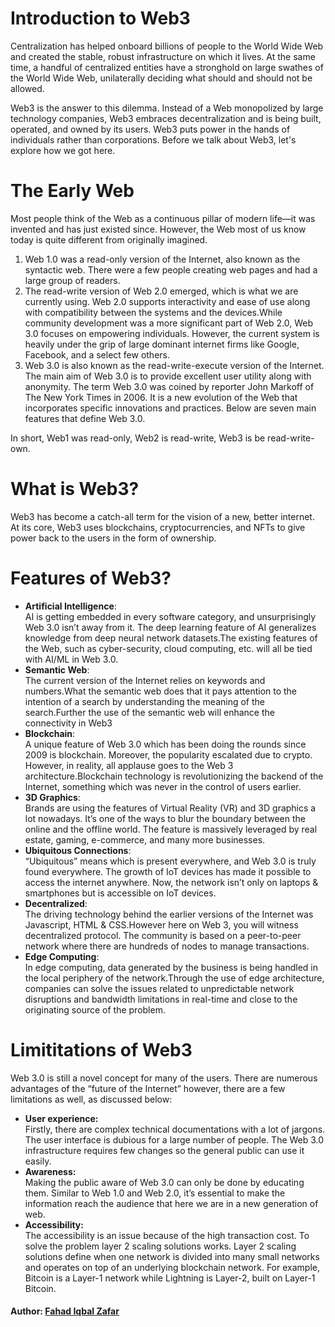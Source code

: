 # Introduction to Web3

Centralization has helped onboard billions of people to the World Wide Web and created the stable, robust infrastructure on which it lives. At the same time, a handful of centralized entities have a stronghold on large swathes of the World Wide Web, unilaterally deciding what should and should not be allowed.

Web3 is the answer to this dilemma. Instead of a Web monopolized by large technology companies, Web3 embraces decentralization and is being built, operated, and owned by its users. Web3 puts power in the hands of individuals rather than corporations. Before we talk about Web3, let's explore how we got here.


# The Early Web
Most people think of the Web as a continuous pillar of modern life—it was invented and has just existed since. However, the Web most of us know today is quite different from originally imagined.

<ol>
<li>
Web 1.0 was a read-only version of the Internet, also known as the syntactic web. There were a few people creating web pages and had a large group of readers.
</li>
<li>
The read-write version of Web 2.0 emerged, which is what we are currently using. Web 2.0 supports interactivity and ease of use along with compatibility between the systems and the devices.While community development was a more significant part of Web 2.0, Web 3.0 focuses on empowering individuals. However, the current system is heavily under the grip of large dominant internet firms like Google, Facebook, and a select few others.
</li>
<li>
Web 3.0 is also known as the read-write-execute version of the Internet. The main aim of Web 3.0 is to provide excellent user utility along with anonymity.
The term Web 3.0 was coined by reporter John Markoff of The New York Times in 2006. It is a new evolution of the Web that incorporates specific innovations and practices. Below are seven main features that define Web 3.0.
</li>
</ol>

In short, Web1 was read-only, Web2 is read-write, Web3 is be read-write-own.

# What is Web3?
Web3 has become a catch-all term for the vision of a new, better internet. At its core, Web3 uses blockchains, cryptocurrencies, and NFTs to give power back to the users in the form of ownership. 

# Features of Web3?
<ul>
<li>
<b>Artificial Intelligence</b>:<br/>
AI is getting embedded in every software category, and unsurprisingly Web 3.0 isn’t away from it. The deep learning feature of AI generalizes knowledge from deep neural network datasets.The existing features of the Web, such as cyber-security, cloud computing, etc. will all be tied with AI/ML in Web 3.0.
</li>

<li>
<b>Semantic Web</b>:<br/>
The current version of the Internet relies on keywords and numbers.What the semantic web does that it pays attention to the intention of a search by understanding the meaning of the search.Further the use of the semantic web will enhance the connectivity in Web3

</li>

<li>
<b>Blockchain</b>:<br/>
A unique feature of Web 3.0 which has been doing the rounds since 2009 is blockchain. Moreover, the popularity escalated due to crypto. However, in reality, all applause goes to the Web 3 architecture.Blockchain technology is revolutionizing the backend of the Internet, something which was never in the control of users earlier.
</li>

<li>
<b>3D Graphics</b>:<br/>
Brands are using the features of Virtual Reality (VR) and 3D graphics a lot nowadays. It’s one of the ways to blur the boundary between the online and the offline world. The feature is massively leveraged by real estate, gaming, e-commerce, and many more businesses.
</li>

<li>
<b>Ubiquitous Connections</b>:<br/>
“Ubiquitous” means which is present everywhere, and Web 3.0 is truly found everywhere. The growth of IoT devices has made it possible to access the internet anywhere. Now, the network isn’t only on laptops & smartphones but is accessible on IoT devices.
</li>

<li>
<b>Decentralized</b>:<br/>
The driving technology behind the earlier versions of the Internet was Javascript, HTML & CSS.However here on Web 3, you will witness decentralized protocol. The community is based on a peer-to-peer network where there are hundreds of nodes to manage transactions.
</li>

<li>
<b>Edge Computing</b>:<br/>
In edge computing, data generated by the business is being handled in the local periphery of the network.Through the use of edge architecture, companies can solve the issues related to unpredictable network disruptions and bandwidth limitations in real-time and close to the originating source of the problem.
</li>

</ul>

# Limititations of Web3
Web 3.0 is still a novel concept for many of the users. There are numerous advantages of the “future of the Internet” however, there are a few limitations as well, as discussed below:
<ul>
<li>
<b>User experience:</b><br/>
Firstly, there are complex technical documentations with a lot of jargons. The user interface is dubious for a large number of people. The Web 3.0 infrastructure requires few changes so the general public can use it easily.   
</li>
<li>
<b>Awareness:</b><br/>
Making the public aware of Web 3.0 can only be done by educating them. Similar to Web 1.0 and Web 2.0, it’s essential to make the information reach the audience that here we are in a new generation of web.   
</li>
<li>
<b>Accessibility:</b><br/>
The accessibility is an issue because of the high transaction cost. To solve the problem layer 2 scaling solutions works. Layer 2 scaling solutions define when one network is divided into many small networks and operates on top of an underlying blockchain network. For example, Bitcoin is a Layer-1 network while Lightning is Layer-2, built on Layer-1 Bitcoin. 
</li>
</ul>

#### Author: [Fahad Iqbal Zafar](https://fahad-iqbal-zafar.netlify.app/)
